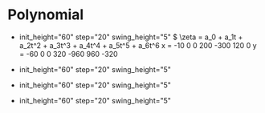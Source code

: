 # Polynomial
- init_height="60" step="20" swing_height="5"
	$ \zeta = a_0 + a_1t + a_2t^2 + a_3t^3 + a_4t^4 + a_5t^5 + a_6t^6
	      x = -10   0      0        200      -300     120      0
	      y = -60   0      0        320      -960     960      -320

- init_height="60" step="20" swing_height="5"
- init_height="60" step="20" swing_height="5"
- init_height="60" step="20" swing_height="5"